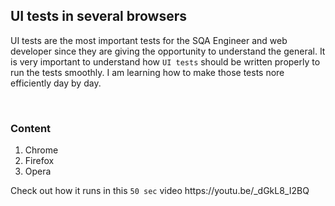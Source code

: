 <html>
  
  <body>
  
  <h2>UI tests in several browsers</h2>
  
  <div>
  <p>UI tests are the most important tests for the SQA Engineer and web developer since they are giving the opportunity to understand the general. It is very important to understand how <code>UI tests</code> should be written properly to run the tests smoothly. I am learning how to make those tests nore efficiently day by day.</p>
  <br>
  <h3>Content</h3>
  <ol>
    <li>Chrome</li>
    <li>Firefox</li>
    <li>Opera</li>
  </ol>
  
  <p>Check out how it runs in this <code>50 sec</code> video https://youtu.be/_dGkL8_I2BQ</p>
  </div>
  </body>
  
 </html>
